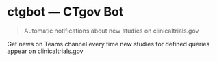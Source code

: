 # ctgbot — CTgov Bot
> Automatic notifications about new studies on clinicaltrials.gov  
 
Get news on Teams channel every time new studies for defined queries appear on clinicaltrials.gov

